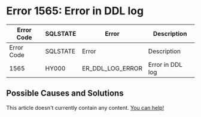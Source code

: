 
# Error 1565: Error in DDL log


| Error Code | SQLSTATE | Error | Description |
| --- | --- | --- | --- |
| Error Code | SQLSTATE | Error | Description |
| 1565 | HY000 | ER_DDL_LOG_ERROR | Error in DDL log |




## Possible Causes and Solutions


This article doesn't currently contain any content. [You can help!](/en/writing-and-editing-knowledge-base-articles/)

